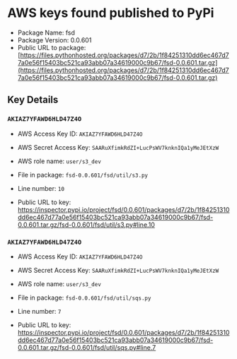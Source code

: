 # AWS keys found published to PyPi

* Package Name: fsd
* Package Version: 0.0.601
* Public URL to package: [https://files.pythonhosted.org/packages/d7/2b/1f84251310dd6ec467d77a0e56f15403bc521ca93abb07a34619000c9b67/fsd-0.0.601.tar.gz](https://files.pythonhosted.org/packages/d7/2b/1f84251310dd6ec467d77a0e56f15403bc521ca93abb07a34619000c9b67/fsd-0.0.601.tar.gz)

## Key Details

### `AKIAZ7YFAWD6HLD47Z4O`

* AWS Access Key ID: `AKIAZ7YFAWD6HLD47Z4O`
* AWS Secret Access Key: `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` 
* AWS role name: `user/s3_dev`
* File in package: `fsd-0.0.601/fsd/util/s3.py`
* Line number: `10`

* Public URL to key: https://inspector.pypi.io/project/fsd/0.0.601/packages/d7/2b/1f84251310dd6ec467d77a0e56f15403bc521ca93abb07a34619000c9b67/fsd-0.0.601.tar.gz/fsd-0.0.601/fsd/util/s3.py#line.10



### `AKIAZ7YFAWD6HLD47Z4O`

* AWS Access Key ID: `AKIAZ7YFAWD6HLD47Z4O`
* AWS Secret Access Key: `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` 
* AWS role name: `user/s3_dev`
* File in package: `fsd-0.0.601/fsd/util/sqs.py`
* Line number: `7`

* Public URL to key: https://inspector.pypi.io/project/fsd/0.0.601/packages/d7/2b/1f84251310dd6ec467d77a0e56f15403bc521ca93abb07a34619000c9b67/fsd-0.0.601.tar.gz/fsd-0.0.601/fsd/util/sqs.py#line.7


